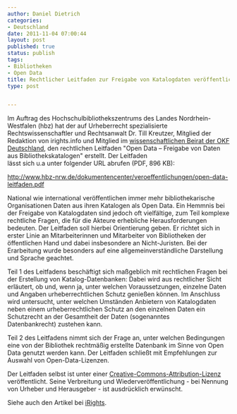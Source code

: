 ```yaml
---
author: Daniel Dietrich
categories:
- Deutschland
date: 2011-11-04 07:00:44
layout: post
published: true
status: publish
tags:
- Bibliotheken
- Open Data
title: Rechtlicher Leitfaden zur Freigabe von Katalogdaten veröffentlicht
type: post


---
```


Im Auftrag des Hochschulbibliothekszentrums des Landes Nordrhein-Westfalen (hbz) hat der auf Urheberrecht spezialisierte Rechtswissenschaftler und Rechtsanwalt Dr. Till Kreutzer, Mitglied der Redaktion von irights.info und Mitglied im [wissenschaftlichen Beirat der OKF Deutschland](http://okfn.de/about/advisory-board/), den rechtlichen Leitfaden "Open Data – Freigabe von Daten aus Bibliothekskatalogen" erstellt. Der Leitfaden  
lässt sich u.a unter folgender URL abrufen (PDF, 896 KB):

<http://www.hbz-nrw.de/dokumentencenter/veroeffentlichungen/open-data-leitfaden.pdf>

National wie international veröffentlichen immer mehr bibliothekarische Organisationen Daten aus ihren Katalogen als Open Data. Ein Hemmnis bei der Freigabe von Katalogdaten sind jedoch oft vielfältige, zum Teil komplexe rechtliche Fragen, die für die Akteure erhebliche Herausforderungen bedeuten. Der Leitfaden soll hierbei Orientierung geben. Er richtet sich in erster Linie an Mitarbeiterinnen und Mitarbeiter von Bibliotheken der öffentlichen Hand und dabei insbesondere an Nicht-Juristen. Bei der Erarbeitung wurde besonders auf eine allgemeinverständliche Darstellung und Sprache geachtet.

Teil 1 des Leitfadens beschäftigt sich maßgeblich mit rechtlichen Fragen bei der Erstellung von Katalog-Datenbanken: Dabei wird aus rechtlicher Sicht erläutert, ob und, wenn ja, unter welchen Voraussetzungen, einzelne Daten und Angaben urheberrechtlichen Schutz genießen können. Im Anschluss wird untersucht, unter welchen Umständen Anbietern von Katalogdaten neben einem urheberrechtlichen Schutz an den einzelnen Daten ein Schutzrecht an der Gesamtheit der Daten (sogenanntes  
Datenbankrecht) zustehen kann.

Teil 2 des Leitfadens nimmt sich der Frage an, unter welchen Bedingungen eine von der Bibliothek rechtmäßig erstellte Datenbank im Sinne von Open Data genutzt werden kann. Der Leitfaden schließt mit Empfehlungen zur Auswahl von Open-Data-Lizenzen.

Der Leitfaden selbst ist unter einer [Creative-Commons-Attribution-Lizenz](http://creativecommons.org/licenses/by/3.0/de/) veröffentlicht. Seine Verbreitung und Wiederveröffentlichung - bei Nennung von Urheber und Herausgeber - ist ausdrücklich erwünscht.

Siehe auch den Artikel bei [iRights](http://irights.info/?q=content/leitfaden-open-data-freigabe-daten-bibliothekskataloge).